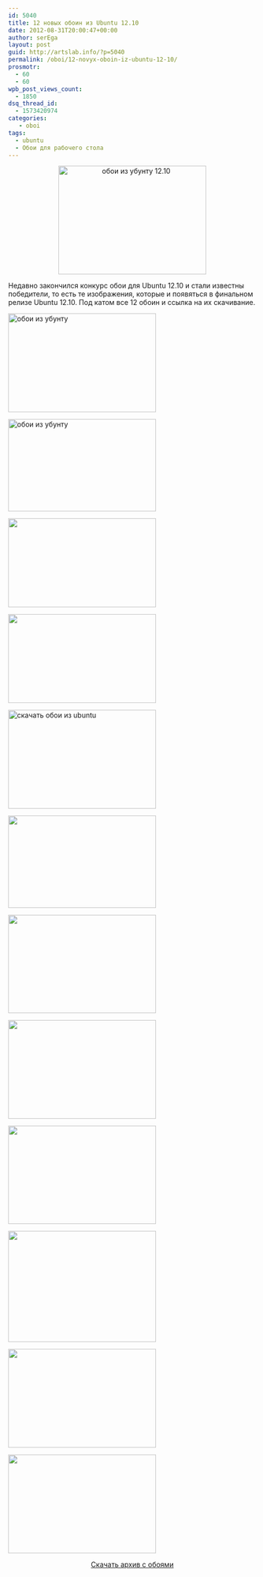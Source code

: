 ```yaml
---
id: 5040
title: 12 новых обоин из Ubuntu 12.10
date: 2012-08-31T20:00:47+00:00
author: serEga
layout: post
guid: http://artslab.info/?p=5040
permalink: /oboi/12-novyx-oboin-iz-ubuntu-12-10/
prosmotr:
  - 60
  - 60
wpb_post_views_count:
  - 1850
dsq_thread_id:
  - 1573420974
categories:
   - oboi
tags:
  - ubuntu
  - Обои для рабочего стола
---
```

<center>
  <a href="http://googledrive.com/host/0B9lHVSSSdxdxd0hjdUdmRzY3Tjg/ubuntu12_10_oboi.jpg"><img src="http://googledrive.com/host/0B9lHVSSSdxdxd0hjdUdmRzY3Tjg/ubuntu12_10_oboi-300x220.jpg" alt="обои из убунту 12.10" title="ubuntu12_10_oboi" width="300" height="220" class="aligncenter size-medium wp-image-5042" srcset="http://googledrive.com/host/0B9lHVSSSdxdxd0hjdUdmRzY3Tjg/ubuntu12_10_oboi-300x220.jpg 300w, http://googledrive.com/host/0B9lHVSSSdxdxd0hjdUdmRzY3Tjg/ubuntu12_10_oboi.jpg 601w" sizes="(max-width: 300px) 100vw, 300px" /></a>
</center>

Недавно закончился конкурс обои для Ubuntu 12.10 и стали известны победители, то есть те изображения, которые и появяться в финальном релизе Ubuntu 12.10. Под катом все 12 обоин и ссылка на их скачивание.

<!--more-->



[<img src="http://googledrive.com/host/0B9lHVSSSdxdxd0hjdUdmRzY3Tjg/1-300x200.jpg" alt="обои из убунту" title="1" width="300" height="200" class="aligncenter size-medium wp-image-5043" srcset="http://googledrive.com/host/0B9lHVSSSdxdxd0hjdUdmRzY3Tjg/1-300x200.jpg 300w, http://googledrive.com/host/0B9lHVSSSdxdxd0hjdUdmRzY3Tjg/1.jpeg 640w" sizes="(max-width: 300px) 100vw, 300px" />](http://googledrive.com/host/0B9lHVSSSdxdxd0hjdUdmRzY3Tjg/1.jpeg)

[<img src="http://googledrive.com/host/0B9lHVSSSdxdxd0hjdUdmRzY3Tjg/12-300x187.jpg" alt="обои из убунту" title="12" width="300" height="187" class="aligncenter size-medium wp-image-5054" srcset="http://googledrive.com/host/0B9lHVSSSdxdxd0hjdUdmRzY3Tjg/12-300x187.jpg 300w, http://googledrive.com/host/0B9lHVSSSdxdxd0hjdUdmRzY3Tjg/12.jpeg 640w" sizes="(max-width: 300px) 100vw, 300px" />](http://googledrive.com/host/0B9lHVSSSdxdxd0hjdUdmRzY3Tjg/12.jpeg)

[<img src="http://googledrive.com/host/0B9lHVSSSdxdxd0hjdUdmRzY3Tjg/2-300x180.jpg" alt="" title="2" width="300" height="180" class="aligncenter size-medium wp-image-5044" srcset="http://googledrive.com/host/0B9lHVSSSdxdxd0hjdUdmRzY3Tjg/2-300x180.jpg 300w, http://googledrive.com/host/0B9lHVSSSdxdxd0hjdUdmRzY3Tjg/2.jpeg 640w" sizes="(max-width: 300px) 100vw, 300px" />](http://googledrive.com/host/0B9lHVSSSdxdxd0hjdUdmRzY3Tjg/2.jpeg)

[<img src="http://googledrive.com/host/0B9lHVSSSdxdxd0hjdUdmRzY3Tjg/3.jpeg" alt="" title="3" width="300" height="180" class="aligncenter size-full wp-image-5045" />](http://googledrive.com/host/0B9lHVSSSdxdxd0hjdUdmRzY3Tjg/3.jpeg)

[<img src="http://googledrive.com/host/0B9lHVSSSdxdxd0hjdUdmRzY3Tjg/11-300x200.jpg" alt="скачать обои из ubuntu" title="11" width="300" height="200" class="aligncenter size-medium wp-image-5053" srcset="http://googledrive.com/host/0B9lHVSSSdxdxd0hjdUdmRzY3Tjg/11-300x200.jpg 300w, http://googledrive.com/host/0B9lHVSSSdxdxd0hjdUdmRzY3Tjg/11.jpeg 640w" sizes="(max-width: 300px) 100vw, 300px" />](http://googledrive.com/host/0B9lHVSSSdxdxd0hjdUdmRzY3Tjg/11.jpeg)

[<img src="http://googledrive.com/host/0B9lHVSSSdxdxd0hjdUdmRzY3Tjg/10-300x187.jpg" alt="" title="10" width="300" height="187" class="aligncenter size-medium wp-image-5052" srcset="http://googledrive.com/host/0B9lHVSSSdxdxd0hjdUdmRzY3Tjg/10-300x187.jpg 300w, http://googledrive.com/host/0B9lHVSSSdxdxd0hjdUdmRzY3Tjg/10.jpeg 640w" sizes="(max-width: 300px) 100vw, 300px" />](http://googledrive.com/host/0B9lHVSSSdxdxd0hjdUdmRzY3Tjg/10.jpeg)

[<img src="http://googledrive.com/host/0B9lHVSSSdxdxd0hjdUdmRzY3Tjg/4-300x199.jpg" alt="" title="4" width="300" height="199" class="aligncenter size-medium wp-image-5046" srcset="http://googledrive.com/host/0B9lHVSSSdxdxd0hjdUdmRzY3Tjg/4-300x199.jpg 300w, http://googledrive.com/host/0B9lHVSSSdxdxd0hjdUdmRzY3Tjg/4.jpeg 640w" sizes="(max-width: 300px) 100vw, 300px" />](http://googledrive.com/host/0B9lHVSSSdxdxd0hjdUdmRzY3Tjg/4.jpeg)

[<img src="http://googledrive.com/host/0B9lHVSSSdxdxd0hjdUdmRzY3Tjg/5.jpeg" alt="" title="5" width="300" height="200" class="aligncenter size-full wp-image-5047" />](http://googledrive.com/host/0B9lHVSSSdxdxd0hjdUdmRzY3Tjg/5.jpeg)

[<img src="http://googledrive.com/host/0B9lHVSSSdxdxd0hjdUdmRzY3Tjg/6-300x199.jpg" alt="" title="6" width="300" height="199" class="aligncenter size-medium wp-image-5048" srcset="http://googledrive.com/host/0B9lHVSSSdxdxd0hjdUdmRzY3Tjg/6-300x199.jpg 300w, http://googledrive.com/host/0B9lHVSSSdxdxd0hjdUdmRzY3Tjg/6.jpeg 640w" sizes="(max-width: 300px) 100vw, 300px" />](http://googledrive.com/host/0B9lHVSSSdxdxd0hjdUdmRzY3Tjg/6.jpeg)

[<img src="http://googledrive.com/host/0B9lHVSSSdxdxd0hjdUdmRzY3Tjg/7-300x225.jpg" alt="" title="7" width="300" height="225" class="aligncenter size-medium wp-image-5049" srcset="http://googledrive.com/host/0B9lHVSSSdxdxd0hjdUdmRzY3Tjg/7-300x225.jpg 300w, http://googledrive.com/host/0B9lHVSSSdxdxd0hjdUdmRzY3Tjg/7.jpeg 640w" sizes="(max-width: 300px) 100vw, 300px" />](http://googledrive.com/host/0B9lHVSSSdxdxd0hjdUdmRzY3Tjg/7.jpeg)

[<img src="http://googledrive.com/host/0B9lHVSSSdxdxd0hjdUdmRzY3Tjg/8-300x200.jpg" alt="" title="8" width="300" height="200" class="aligncenter size-medium wp-image-5050" srcset="http://googledrive.com/host/0B9lHVSSSdxdxd0hjdUdmRzY3Tjg/8-300x200.jpg 300w, http://googledrive.com/host/0B9lHVSSSdxdxd0hjdUdmRzY3Tjg/8.jpeg 640w" sizes="(max-width: 300px) 100vw, 300px" />](http://googledrive.com/host/0B9lHVSSSdxdxd0hjdUdmRzY3Tjg/8.jpeg)

[<img src="http://googledrive.com/host/0B9lHVSSSdxdxd0hjdUdmRzY3Tjg/9-300x200.jpg" alt="" title="9" width="300" height="200" class="aligncenter size-medium wp-image-5051" srcset="http://googledrive.com/host/0B9lHVSSSdxdxd0hjdUdmRzY3Tjg/9-300x200.jpg 300w, http://googledrive.com/host/0B9lHVSSSdxdxd0hjdUdmRzY3Tjg/9.jpeg 640w" sizes="(max-width: 300px) 100vw, 300px" />](http://googledrive.com/host/0B9lHVSSSdxdxd0hjdUdmRzY3Tjg/9.jpeg)



<center>
  <a href="https://launchpad.net/ubuntu/quantal/+source/ubuntu-wallpapers/0.35.0">Скачать архив с обоями</a>
</center>